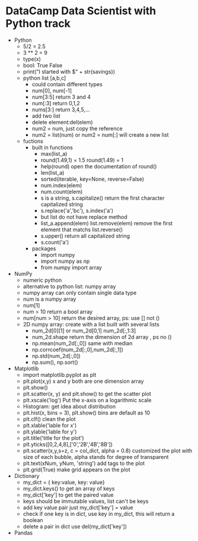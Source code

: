 # DataCamp Data Scientist with Python track
* Python
    * 5/2 = 2.5
    * 3 ** 2 = 9
    * type(x)
    * bool: True False
    * print("I started with $" + str(savings))
    * python list [a,b,c]
        * could contain different types
        * num[0], num[-1]
        * num[3:5] return 3 and 4
        * num[:3] return 0,1,2
        * nums[3:] return 3,4,5,...
        * add two list
        * delete element:del(elem)
        * num2 = num, just copy the reference
        * num2 = list(num) or num2 = num[:] will create a new list
    * fuctions
        * built in functions
            * max(list_a)
            * round(1.49,1) = 1.5 round(1.49) = 1
            * help(round) open the documentation of round()
            * len(list_a)
            * sorted(iterable, key=None, reverse=False)
            * num.index(elem)
            * num.count(elem)
            * s is a string, s.capitalize() return the first character capitalized string
            * s.replace('a','bc'), s.index('a')
            * but list do not have replace method
            * list_a.append(elem) list.remove(elem) remove the first element that matchs list.reverse()
            * s.upper() return all capitalized string
            * s.count('a')
        * packages
            * import numpy 
            * import numpy as np
            * from numpy import array
* NumPy
    * numeric python
    * alternative to python list: numpy array
    * numpy array can only contain single data type
    * num is a numpy array
    * num[1]
    * num > 10 return a bool array
    * num[num > 10] return the desired array, ps: use [] not ()
    * 2D numpy array: create with a list built with several lists
        * num_2d[0][1] or num_2d[0,1] num_2d[:,1:3]
        * num_2d.shape return the dimension of 2d array , ps no () 
        * np.mean(num_2d[:,0]) same with median
        * np.corrcoef(num_2d[:,0],num_2d[:,1])
        * np.std(num_2d[:,0])
        * np.sum(), np.sort()
* Matplotlib
    * import matplotlib.pyplot as plt
    * plt.plot(x,y) x and y both are one dimension array
    * plt.show()
    * plt.scatter(x, y) and plt.show() to get the scatter plot
    * plt.xscale('log') Put the x-axis on a logarithmic scale
    * Histogram: get idea about distribution
    * plt.hist(x, bins = 3), plt.show() bins are default as 10
    * plt.clf() clean the plot
    * plt.xlable('lable for x')
    * plt.ylable('lable for y')
    * plt.title('title for the plot')
    * plt.yticks([0,2,4,8],['0','2B','4B','8B'])
    * plt.scatter(x,y,s=z, c = col_dict, alpha = 0.8) customized the plot with size of each bubble, alpha stands for degree of transparent 
    * plt.text(xNum, yNum, 'string') add tags to the plot
    * plt.grid(True) make grid appears on the plot
* Dictionary
    * my_dict = { key:value, key: value}
    * my_dict.keys() to get an array of keys
    * my_dict['key'] to get the paired value
    * keys should be immutable values, list can't be keys
    * add key value pair just my_dict['key'] = value
    * check if one key is in dict, use key in my_dict, this will return a boolean
    * delete a pair in dict use del(my_dict['key'])
* Pandas









